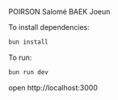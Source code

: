 POIRSON Salomé
BAEK Joeun

To install dependencies:
```sh
bun install
```

To run:
```sh
bun run dev
```

open http://localhost:3000

